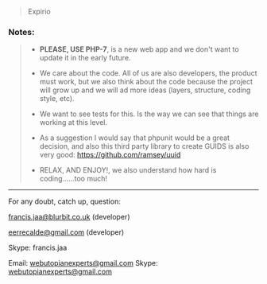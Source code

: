 
> Expirio


### Notes:
> - **PLEASE, USE PHP-7**, is a new web app and we don't want to update it in the early future.
>
> - We care about the code. All of us are also developers, the product must work, but we also think about the code because the project will grow up and we will ad more ideas (layers, structure, coding style, etc).
>
> - We want to see tests for this. Is the way we can see that things are working at this level.
>
> - As a suggestion I would say that phpunit would be a great decision, and also this third party library to create GUIDS is also 
very good: https://github.com/ramsey/uuid
>
> - RELAX, AND ENJOY!, we also understand how hard is coding......too much!


--- 

For any doubt, catch up, question:

francis.jaa@blurbit.co.uk (developer)

eerrecalde@gmail.com (developer)

Skype: francis.jaa


Email: webutopianexperts@gmail.com
Skype: webutopianexperts@gmail.com


